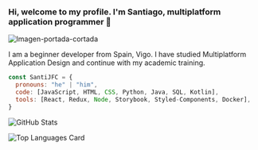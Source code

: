### Hi, welcome to my profile. I'm Santiago, multiplatform application programmer 👋
![Imagen-portada-cortada](https://github.com/SantiJFC/SantiJFC/assets/73559639/f7698eb1-44ac-4422-90a9-1f1ad6f9ecc0)


I am a beginner developer from Spain, Vigo. I have studied Multiplatform Application Design and continue with my academic training.


```js
const SantiJFC = {
  pronouns: "he" | "him",
  code: [JavaScript, HTML, CSS, Python, Java, SQL, Kotlin],
  tools: [React, Redux, Node, Storybook, Styled-Components, Docker], 
}
```


![GitHub Stats](https://github-readme-stats.vercel.app/api?username=SantiJFC&theme=algolia )

![Top Languages Card](https://github-readme-stats.vercel.app/api/top-langs/?username=SantiJFC&theme=algolia&layout=compact)






<!--
**SantiJFC/SantiJFC** is a ✨ _special_ ✨ repository because its `README.md` (this file) appears on your GitHub profile.


Here are some ideas to get you started:

- 🔭 I’m currently working on ...
- 🌱 I’m currently learning ...
- 👯 I’m looking to collaborate on ...
- 🤔 I’m looking for help with ...
- 💬 Ask me about ...
- 📫 How to reach me: ...
- 😄 Pronouns: ...
- ⚡ Fun fact: ...
-->
